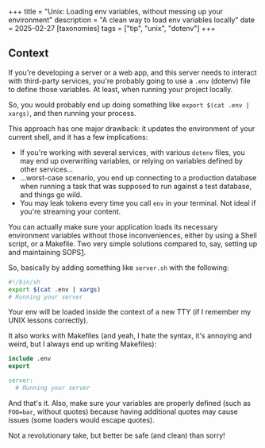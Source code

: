 +++
title = "Unix: Loading env variables, without messing up your environment"
description = "A clean way to load env variables locally"
date = 2025-02-27
[taxonomies]
tags = ["tip", "unix", "dotenv"]
+++

## Context

If you're developing a server or a web app, and this server needs to interact with third-party services, you're probably going to use a `.env` (dotenv) file to define those variables. At least, when running your project locally.

So, you would probably end up doing something like `export $(cat .env | xargs)`, and then running your process.

This approach has one major drawback: it updates the environment of your current shell, and it has a few implications:

- If you're working with several services, with various `dotenv` files, you may end up overwriting variables, or relying on variables defined by other services...
- ...worst-case scenario, you end up connecting to a production database when running a task that was supposed to run against a test database, and things go wild.
- You may leak tokens every time you call `env` in your terminal. Not ideal if you're streaming your content.

You can actually make sure your application loads its necessary environment variables without those inconveniences, either by using a Shell script, or a Makefile. Two very simple solutions compared to, say, setting up and maintaining SOPS[1].

So, basically by adding something like `server.sh` with the following:

```sh
#!/bin/sh
export $(cat .env | xargs)
# Running your server
```

Your env will be loaded inside the context of a new TTY (if I remember my UNIX lessons correctly).

It also works with Makefiles (and yeah, I hate the syntax, it's annoying and weird, but I always end up writing Makefiles):

```Makefile
include .env
export

server:
  # Running your server
```

And that's it. Also, make sure your variables are properly defined (such as `FOO=bar`, without quotes) because having additional quotes may cause issues (some loaders would escape quotes).

Not a revolutionary take, but better be safe (and clean) than sorry!

[1]: https://github.com/getsops/sops
